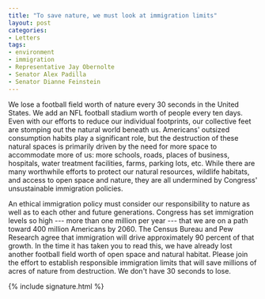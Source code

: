 ```yaml
---
title: "To save nature, we must look at immigration limits"
layout: post
categories:
- Letters
tags:
- environment
- immigration
- Representative Jay Obernolte
- Senator Alex Padilla
- Senator Dianne Feinstein
---
```


We lose a football field worth of nature every 30 seconds in the United States. We add an NFL football stadium worth of people every ten days. Even with our efforts to reduce our individual footprints, our collective feet are stomping out the natural world beneath us. Americans' outsized consumption habits play a significant role, but the destruction of these natural spaces is primarily driven by the need for more space to accommodate more of us: more schools, roads, places of business, hospitals, water treatment facilities, farms, parking lots, etc. While there are many worthwhile efforts to protect our natural resources, wildlife habitats, and access to open space and nature, they are all undermined by Congress' unsustainable immigration policies.

An ethical immigration policy must consider our responsibility to nature as well as to each other and future generations. Congress has set immigration levels so high --- more than one million per year --- that we are on a path toward 400 million Americans by 2060. The Census Bureau and Pew Research agree that immigration will drive approximately 90 percent of that growth. In the time it has taken you to read this, we have already lost another football field worth of open space and natural habitat. Please join the effort to establish responsible immigration limits that will save millions of acres of nature from destruction. We don't have 30 seconds to lose.

{% include signature.html %}
